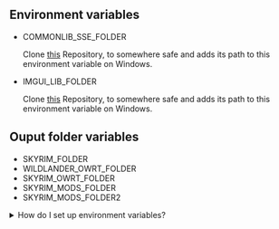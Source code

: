 ## Environment variables

- COMMONLIB_SSE_FOLDER

  Clone [this](https://github.com/CharmedBaryon/CommonLibSSE-NG) Repository, to somewhere safe and adds its path to this environment variable on Windows.

- IMGUI_LIB_FOLDER

  Clone [this](https://github.com/Thiago099/SharedImguiBuild)  Repository, to somewhere safe and adds its path to this environment variable on Windows.

## Ouput folder variables

- SKYRIM_FOLDER
- WILDLANDER_OWRT_FOLDER
- SKYRIM_OWRT_FOLDER
- SKYRIM_MODS_FOLDER
- SKYRIM_MODS_FOLDER2

<details>
  <summary>How do I set up environment variables?</summary>
  Press Windows + R and enter `SystemPropertiesAdvanced.exe`
  
  ![image](https://github.com/Thiago099/SKSEMenuFrameworkTemplate/assets/66787043/16f55822-c3c1-4a1d-a305-5ea28e65634c)
  
  Click on Environment variables
  
  ![image](https://github.com/Thiago099/SKSEMenuFrameworkTemplate/assets/66787043/c2fd5400-2685-46c4-be1b-8c9de86a1293)
  
  You can either set them as system or user variables.
  
  ![image](https://github.com/Thiago099/SKSEMenuFrameworkTemplate/assets/66787043/9407cc4d-c702-460f-916d-963690da031a)
</details>
